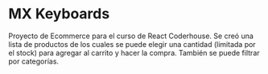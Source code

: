 # MX Keyboards

Proyecto de Ecommerce para el curso de React Coderhouse. Se creó una lista de productos de los cuales se puede elegir una cantidad (limitada por el stock) para agregar al carrito y hacer la compra. También se puede filtrar por categorías.



